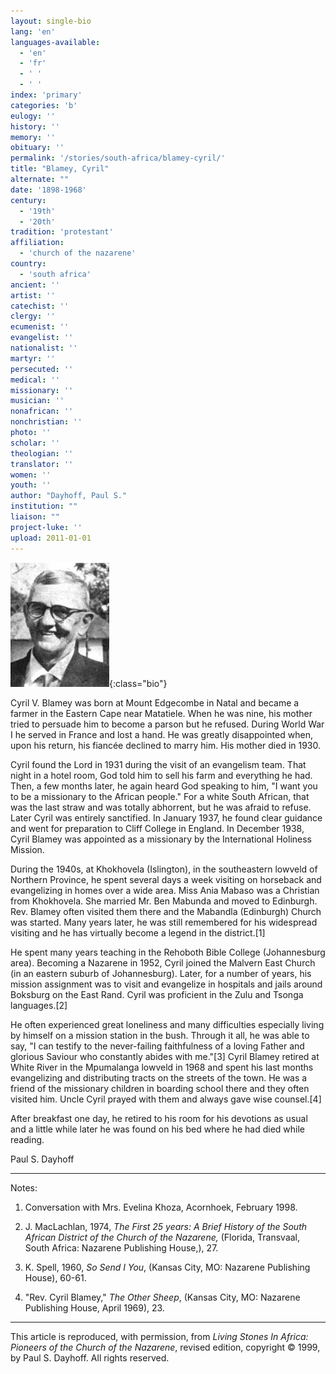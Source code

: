 ```yaml
---
layout: single-bio
lang: 'en'
languages-available:
  - 'en'
  - 'fr'
  - ' '
  - ' '
index: 'primary'
categories: 'b'
eulogy: ''
history: ''
memory: ''
obituary: ''
permalink: '/stories/south-africa/blamey-cyril/'
title: "Blamey, Cyril"
alternate: ""
date: '1898-1968'
century:
  - '19th'
  - '20th'
tradition: 'protestant'
affiliation:
  - 'church of the nazarene'
country:
  - 'south africa'
ancient: ''
artist: ''
catechist: ''
clergy: ''
ecumenist: ''
evangelist: ''
nationalist: ''
martyr: ''
persecuted: ''
medical: ''
missionary: ''
musician: ''
nonafrican: ''
nonchristian: ''
photo: ''
scholar: ''
theologian: ''
translator: ''
women: ''
youth: ''
author: "Dayhoff, Paul S."
institution: ""
liaison: ""
project-luke: ''
upload: 2011-01-01
---
```


![Cyril Blamey](/images/bio-pics/southafrica/blamey-cyril/blamey-cyril.jpg){:class="bio"}

Cyril V. Blamey was born at Mount Edgecombe in Natal and became a farmer in the Eastern Cape near Matatiele.  When he was nine, his mother tried to persuade him to become a parson but he refused.  During World War I he served in France and lost a hand.  He was  greatly disappointed when, upon his return, his fiancée declined to marry him.  His mother died in 1930.

Cyril found the Lord in 1931 during the visit of an evangelism team.  That night in a hotel room, God told him to sell his farm and everything he had.  Then, a few months later, he again heard God speaking to him, "I want you to be a missionary to the African people."  For a white South African, that was the last straw and was  totally abhorrent, but he was afraid to refuse.  Later Cyril was entirely sanctified. In January 1937, he found clear guidance and went for preparation to Cliff College in England.  In December 1938, Cyril Blamey was appointed as a missionary by the International Holiness Mission.

During the 1940s, at Khokhovela (Islington), in the southeastern lowveld of Northern Province, he spent several days a week  visiting on horseback and evangelizing in homes over a wide area. Miss Ania Mabaso was a Christian from Khokhovela.  She married Mr. Ben Mabunda and moved to Edinburgh.  Rev. Blamey often visited them there and the Mabandla (Edinburgh) Church was started.   Many years later, he was still remembered for his widespread visiting  and he has virtually become a legend in the district.[1]

He spent many years teaching in the Rehoboth Bible College (Johannesburg area).  Becoming a Nazarene in 1952, Cyril joined the Malvern East Church (in an eastern suburb of Johannesburg).  Later, for a number of years, his mission assignment was to visit and evangelize in hospitals and jails around Boksburg on the East Rand.  Cyril was proficient in the Zulu and Tsonga languages.[2]

He often experienced great loneliness and many difficulties especially living by himself on a mission station in the bush.  Through it all, he was able to say, "I can testify to the never-failing faithfulness of a loving Father and glorious Saviour who constantly abides with me."[3] Cyril Blamey retired at White River in the  Mpumalanga lowveld in 1968 and spent his last months  evangelizing and distributing tracts on the streets of the town.  He was a friend of the missionary children in boarding school there and they often visited him.  Uncle Cyril prayed with them and always gave wise counsel.[4]

After breakfast one day, he retired to his room for his devotions as usual and a little while later he was found on his bed where he had died while reading.

Paul S. Dayhoff

---

Notes:

1. Conversation with Mrs. Evelina Khoza, Acornhoek, February 1998.

2. J. MacLachlan, 1974, *The First 25 years: A Brief History of the South African District of the Church of the Nazarene,* (Florida, Transvaal, South Africa: Nazarene Publishing House,), 27.

3. K. Spell, 1960, *So Send I You*, (Kansas City, MO: Nazarene Publishing House), 60-61.

4. "Rev. Cyril Blamey," *The Other Sheep*, (Kansas City, MO: Nazarene Publishing House, April 1969), 23.

---

This article is reproduced, with permission, from *Living Stones In Africa: Pioneers of the Church of the Nazarene*, revised edition, copyright &copy; 1999, by Paul S. Dayhoff.  All rights reserved.